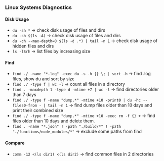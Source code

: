 ### Linux Systems Diagnostics

#### Disk Usage
* `du -sh *` -> check disk usage of files and dirs
* `du -sh $(ls -A)` -> check disk usage of files and dirs
* `du -ch --max-depth=0 $(ls -d .*) | tail -n 1` -> check disk usage of hidden files and dirs
* `ls -lSrh` -> list files by increasing size

#### Find
* `find ./ -name "*.log" -exec du -s -h {} \; | sort -h` -> find .log files, show du and sort by size
* `find ./ -type f | wc -l` -> count all files in a directory
* `find . -maxdepth 1 -type d -mtime +7 | wc -l` -> find directories older than 7 days
* `find ./ -type f -name "dump.*" -mtime +10 -print0 | du -hc --files0-from - | tail -n 1` -> find dump files older than 10 days and print their combined size
* `find ./ -type f -name "dump.*" -mtime +10 -exec rm -f {} +` -> find files older than 10 days and delete them.
* `find . -name "*.json" ! -path "./build/*" ! -path "./functions/node_modules/*"` -> exclude some paths from find

#### Compare
* `comm -12 <(ls dir1) <(ls dir2)` -> find common files in 2 directories
